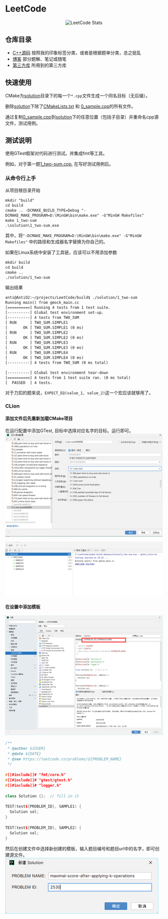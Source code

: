 # LeetCode

<div style="text-align: center">
<img src="https://leetcard.jacoblin.cool/antio2?site=cn&theme=nord&ext=activity&font=Roboto" alt="LeetCode Stats">
</div>

## 仓库目录

- [C++源码](solution/) 按照我的印象标签分类，或者是根据题单分类，总之挺乱
- [博客](blog/) 部分题解、笔记或随笔
- [第三方库](deps/) 所用到的第三方库

## 快速使用

CMake为[solution](solution/)目录下的每一个`*.cpp`文件生成一个同名目标（无后缀）。

删除[solution](solution/)下除了[CMakeLists.txt](solution/CMakeLists.txt) 和 [0_sample.cpp](solution/0_sample.cpp)的所有文件。

通过复制[0_sample.cpp](solution/0_sample.cpp)到[solution](solution/)下的任意位置（包括子目录）并重命名cpp源文件，测试用例。

## 测试说明

使用GTest框架对代码进行测试。并集成fmt等工具。

例如，对于第一题[1_two-sum.cpp](solution/top100/1_two-sum.cpp), 在写好测试用例后。

### 从命令行上手

从项目根目录开始

```shell
mkdir "build"
cd build
cmake .. -DCMAKE_BUILD_TYPE=Debug "-DCMAKE_MAKE_PROGRAM=D:\MinGW\bin\make.exe" -G"MinGW Makefiles" 
make 1_two-sum
.\solution\1_two-sum.exe
```

其中，将`"-DCMAKE_MAKE_PROGRAM=D:\MinGW\bin\make.exe" -G"MinGW Makefiles"` 中的路径和生成器名字替换为你自己的。

如果在Linux系统中安装了工具链，应该可以不用添加参数

```shell
mkdir build
cd build
cmake ..
./solution/1_two-sum
```

输出结果

```shell
anti@AntiO2:~/projects/LeetCode/build$ ./solution/1_two-sum
Running main() from gmock_main.cc
[==========] Running 4 tests from 1 test suite.
[----------] Global test environment set-up.
[----------] 4 tests from TWO_SUM
[ RUN      ] TWO_SUM.SIMPLE1
[       OK ] TWO_SUM.SIMPLE1 (0 ms)
[ RUN      ] TWO_SUM.SIMPLE2
[       OK ] TWO_SUM.SIMPLE2 (0 ms)
[ RUN      ] TWO_SUM.SIMPLE3
[       OK ] TWO_SUM.SIMPLE3 (0 ms)
[ RUN      ] TWO_SUM.SIMPLE4
[       OK ] TWO_SUM.SIMPLE4 (0 ms)
[----------] 4 tests from TWO_SUM (0 ms total)

[----------] Global test environment tear-down
[==========] 4 tests from 1 test suite ran. (0 ms total)
[  PASSED  ] 4 tests.
```

对于力扣的题来说，`EXPECT_EQ(value_1, value_2)`这一个宏应该就够用了。

### CLion

#### 添加文件后先重新加载CMake项目

在运行配置中添加GTest, 目标中选择对应名字的目标。运行即可。
![img.png](./blog/assets/img.png)

![img2.png](./blog/assets/sample_pass.png)

#### 在设置中添加模板

![](./blog/assets/create_tmp.png)

```c++
/**
 * @author ${USER}
 * @date ${DATE}
 * @see https://leetcode.cn/problems/${PROBLEM_NAME}
 */
 
#[[#include]]# "fmt/core.h"
#[[#include]]# "gtest/gtest.h"
#[[#include]]# "logger.h"

class Solution {};  // fill in it

TEST(test${PROBLEM_ID}, SAMPLE1) {
  Solution sol;
}

TEST(test${PROBLEM_ID}, SAMPLE2) {
  Solution sol;
}
```

然后在创建文件中选择新创建的模板，输入题目编号和题目url中的名字，即可创建源文件。
![](./blog/assets/use_tmp.png)

